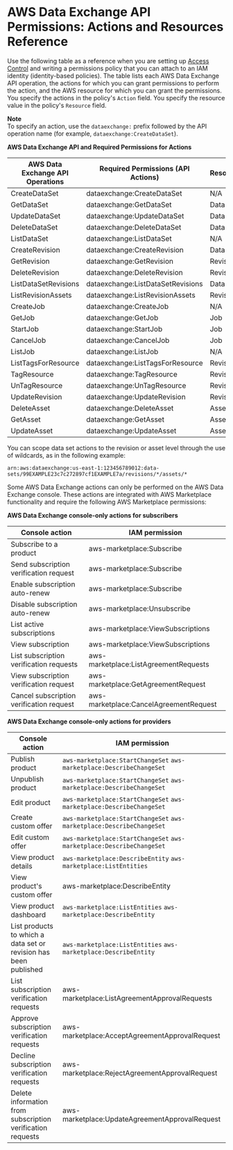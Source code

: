 # AWS Data Exchange API Permissions: Actions and Resources Reference<a name="api-permissions-ref"></a>

Use the following table as a reference when you are setting up [Access Control](access-control.md) and writing a permissions policy that you can attach to an IAM identity \(identity\-based policies\)\. The table lists each AWS Data Exchange API operation, the actions for which you can grant permissions to perform the action, and the AWS resource for which you can grant the permissions\. You specify the actions in the policy's `Action` field\. You specify the resource value in the policy's `Resource` field\. 

**Note**  
To specify an action, use the `dataexchange:` prefix followed by the API operation name \(for example, `dataexchange:CreateDataSet`\)\.


**AWS Data Exchange API and Required Permissions for Actions**  

| AWS Data Exchange API Operations | Required Permissions \(API Actions\) | Resources | Conditions | 
| --- | --- | --- | --- | 
| CreateDataSet | dataexchange:CreateDataSet | N/A | `aws:TagKeys` `aws:RequestTag` | 
| GetDataSet | dataexchange:GetDataSet | Data set |  aws:RequestTag | 
| UpdateDataSet | dataexchange:UpdateDataSet | Data set |  aws:RequestTag | 
| DeleteDataSet | dataexchange:DeleteDataSet | Data set | aws:RequestTag | 
| ListDataSet | dataexchange:ListDataSet | N/A | N/A | 
| CreateRevision | dataexchange:CreateRevision | Data set | `aws:TagKeys` `aws:RequestTag` | 
| GetRevision | dataexchange:GetRevision | Revision | aws:RequestTag | 
| DeleteRevision | dataexchange:DeleteRevision | Revision | aws:RequestTag | 
| ListDataSetRevisions | dataexchange:ListDataSetRevisions | Data set | aws:RequestTag | 
| ListRevisionAssets | dataexchange:ListRevisionAssets | Revision | aws:RequestTag | 
| CreateJob | dataexchange:CreateJob | N/A | dataexchange:JobType | 
| GetJob | dataexchange:GetJob | Job | dataexchange:JobType | 
| StartJob | dataexchange:StartJob | Job | dataexchange:JobType | 
| CancelJob | dataexchange:CancelJob | Job | dataexchange:JobType | 
| ListJob | dataexchange:ListJob | N/A | N/A | 
| ListTagsForResource | dataexchange:ListTagsForResource | Revision | aws:RequestTag | 
| TagResource | dataexchange:TagResource | Revision | `aws:TagKeys``aws:RequestTag` | 
| UnTagResource | dataexchange:UnTagResource | Revision | `aws:TagKeys``aws:RequestTag` | 
| UpdateRevision | dataexchange:UpdateRevision | Revision | aws:RequestTag | 
| DeleteAsset | dataexchange:DeleteAsset | Asset | N/A | 
| GetAsset | dataexchange:GetAsset | Asset | N/A | 
| UpdateAsset | dataexchange:UpdateAsset | Asset | N/A | 

You can scope data set actions to the revision or asset level through the use of wildcards, as in the following example:

```
arn:aws:dataexchange:us-east-1:123456789012:data-sets/99EXAMPLE23c7c272897cf1EXAMPLE7a/revisions/*/assets/*
```

Some AWS Data Exchange actions can only be performed on the AWS Data Exchange console\. These actions are integrated with AWS Marketplace functionality and require the following AWS Marketplace permissions:


**AWS Data Exchange console\-only actions for subscribers**  

| Console action | IAM permission | 
| --- | --- | 
| Subscribe to a product | aws\-marketplace:Subscribe | 
| Send subscription verification request | aws\-marketplace:Subscribe | 
| Enable subscription auto\-renew | aws\-marketplace:Subscribe | 
| Disable subscription auto\-renew | aws\-marketplace:Unsubscribe | 
| List active subscriptions | aws\-marketplace:ViewSubscriptions | 
| View subscription | aws\-marketplace:ViewSubscriptions | 
| List subscription verification requests | aws\-marketplace:ListAgreementRequests | 
| View subscription verification request | aws\-marketplace:GetAgreementRequest | 
| Cancel subscription verification request | aws\-marketplace:CancelAgreementRequest | 


**AWS Data Exchange console\-only actions for providers**  

| Console action | IAM permission | 
| --- | --- | 
| Publish product | `aws-marketplace:StartChangeSet` `aws-marketplace:DescribeChangeSet` | 
| Unpublish product | `aws-marketplace:StartChangeSet` `aws-marketplace:DescribeChangeSet`  | 
| Edit product | `aws-marketplace:StartChangeSet` `aws-marketplace:DescribeChangeSet` | 
| Create custom offer | `aws-marketplace:StartChangeSet` `aws-marketplace:DescribeChangeSet` | 
| Edit custom offer | `aws-marketplace:StartChangeSet` `aws-marketplace:DescribeChangeSet` | 
| View product details | `aws-marketplace:DescribeEntity` `aws-marketplace:ListEntities` | 
| View product's custom offer | aws\-marketplace:DescribeEntity | 
| View product dashboard | `aws-marketplace:ListEntities` `aws-marketplace:DescribeEntity` | 
| List products to which a data set or revision has been published | `aws-marketplace:ListEntities` `aws-marketplace:DescribeEntity` | 
| List subscription verification requests | aws\-marketplace:ListAgreementApprovalRequests | 
| Approve subscription verification requests | aws\-marketplace:AcceptAgreementApprovalRequest | 
| Decline subscription verification requests | aws\-marketplace:RejectAgreementApprovalRequest | 
| Delete information from subscription verification requests | aws\-marketplace:UpdateAgreementApprovalRequest | 